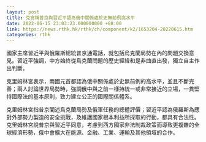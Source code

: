 ```yaml
---
layout: post
title: 克宮稱普京與習近平認為俄中關係處於史無前例高水平
date: 2022-06-15 23:03:23.000000000 +08:00
link: https://news.rthk.hk/rthk/ch/component/k2/1653204-20220615.htm
categories: rthk
---
```


國家主席習近平與俄羅斯總統普京通電話，就包括烏克蘭局勢在內的問題交換意見。習近平強調，中方始終從烏克蘭問題的歷史經緯和是非曲直出發，獨立自主作出判斷。

克里姆林宮表示，兩國元首都認為俄中關係處於史無前例的高水平，並且不斷完善；兩人討論世界局勢時，強調俄中與之前一樣持統一或非常接近的立場，一貫堅持國際法的基本原則，致力建立公正的國際關係體系。

克里姆林宮指普京闡述烏克蘭局勢及俄軍任務的總體評價；習近平認為俄羅斯為應對外部勢力製造的安全挑戰，及維護國家根本利益所採取的行動，都具有合法性。克里姆林宮說普京與習近平同意，考慮到西方國家非法制裁政策而導致更複雜的全球經濟形勢，俄中會擴大在能源、金融、工業、運輸及其他領域的合作。
